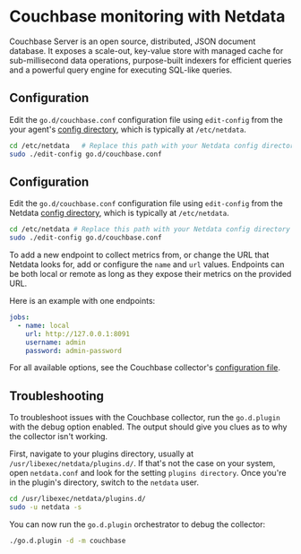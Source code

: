 <!--
title: "Couchbase monitoring with Netdata"
custom_edit_url: https://github.com/netdata/go.d.plugin/edit/master/modules/couchbase/README.md
sidebar_label: "couchbase"
-->

# Couchbase monitoring with Netdata

Couchbase Server is an open source, distributed, JSON document database. It exposes a scale-out, key-value store with managed cache for sub-millisecond data operations, purpose-built indexers for efficient queries and a powerful query engine for executing SQL-like queries.

## Configuration

Edit the `go.d/couchbase.conf` configuration file using `edit-config` from the your agent's [config
directory](https://learn.netdata.cloud/docs/configure/nodes), which is typically at `/etc/netdata`.

```bash
cd /etc/netdata   # Replace this path with your Netdata config directory, if different
sudo ./edit-config go.d/couchbase.conf
```

## Configuration

Edit the `go.d/couchbase.conf` configuration file using `edit-config` from the
Netdata [config directory](https://learn.netdata.cloud/docs/configure/nodes), which is typically at `/etc/netdata`.

```bash
cd /etc/netdata # Replace this path with your Netdata config directory
sudo ./edit-config go.d/couchbase.conf
```

To add a new endpoint to collect metrics from, or change the URL that Netdata looks for, add or configure the `name` and
`url` values. Endpoints can be both local or remote as long as they expose their metrics on the provided URL.

Here is an example with one endpoints:

```yaml
jobs:
  - name: local
    url: http://127.0.0.1:8091
    username: admin
    password: admin-password

```

For all available options, see the Couchbase
collector's [configuration file](https://github.com/netdata/go.d.plugin/blob/master/config/go.d/couchbase.conf).



## Troubleshooting

To troubleshoot issues with the Couchbase collector, run the `go.d.plugin` with the debug option enabled.
The output should give you clues as to why the collector isn't working.

First, navigate to your plugins directory, usually at `/usr/libexec/netdata/plugins.d/`. If that's not the case on your
system, open `netdata.conf` and look for the setting `plugins directory`. Once you're in the plugin's directory, switch
to the `netdata` user.

```bash
cd /usr/libexec/netdata/plugins.d/
sudo -u netdata -s
```

You can now run the `go.d.plugin` orchestrator to debug the collector:

```bash
./go.d.plugin -d -m couchbase
```
